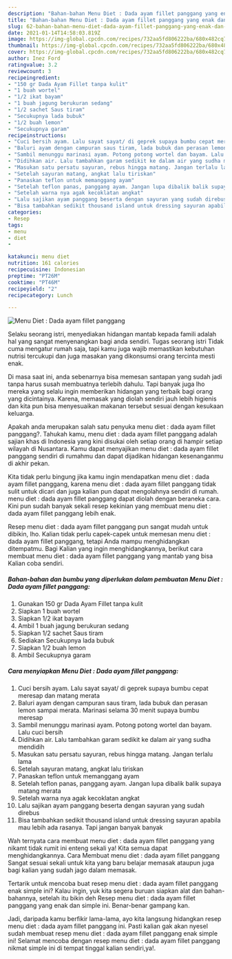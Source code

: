 ```yaml
---
description: "Bahan-bahan Menu Diet : Dada ayam fillet panggang yang enak dan Mudah Dibuat"
title: "Bahan-bahan Menu Diet : Dada ayam fillet panggang yang enak dan Mudah Dibuat"
slug: 62-bahan-bahan-menu-diet-dada-ayam-fillet-panggang-yang-enak-dan-mudah-dibuat
date: 2021-01-14T14:58:03.819Z
image: https://img-global.cpcdn.com/recipes/732aa5fd806222ba/680x482cq70/menu-diet-dada-ayam-fillet-panggang-foto-resep-utama.jpg
thumbnail: https://img-global.cpcdn.com/recipes/732aa5fd806222ba/680x482cq70/menu-diet-dada-ayam-fillet-panggang-foto-resep-utama.jpg
cover: https://img-global.cpcdn.com/recipes/732aa5fd806222ba/680x482cq70/menu-diet-dada-ayam-fillet-panggang-foto-resep-utama.jpg
author: Inez Ford
ratingvalue: 3.2
reviewcount: 3
recipeingredient:
- "150 gr Dada Ayam Fillet tanpa kulit"
- "1 buah wortel"
- "1/2 ikat bayam"
- "1 buah jagung berukuran sedang"
- "1/2 sachet Saus tiram"
- "Secukupnya lada bubuk"
- "1/2 buah lemon"
- "Secukupnya garam"
recipeinstructions:
- "Cuci bersih ayam. Lalu sayat sayat/ di geprek supaya bumbu cepat meresap dan matang merata"
- "Baluri ayam dengan campuran saus tiram, lada bubuk dan perasan lemon sampai merata. Marinasi selama 30 menit supaya bumbu meresap"
- "Sambil menunggu marinasi ayam. Potong potong wortel dan bayam. Lalu cuci bersih"
- "Didihkan air. Lalu tambahkan garam sedikit ke dalam air yang sudha mendidih"
- "Masukan satu persatu sayuran, rebus hingga matang. Jangan terlalu lama"
- "Setelah sayuran matang, angkat lalu tiriskan"
- "Panaskan teflon untuk memanggang ayam"
- "Setelah teflon panas, panggang ayam. Jangan lupa dibalik balik supaya matang merata"
- "Setelah warna nya agak kecoklatan angkat"
- "Lalu sajikan ayam panggang beserta dengan sayuran yang sudah direbus"
- "Bisa tambahkan sedikit thousand island untuk dressing sayuran apabila mau lebih ada rasanya. Tapi jangan banyak banyak"
categories:
- Resep
tags:
- menu
- diet
- 

katakunci: menu diet  
nutrition: 161 calories
recipecuisine: Indonesian
preptime: "PT26M"
cooktime: "PT46M"
recipeyield: "2"
recipecategory: Lunch

---
```



![Menu Diet : Dada ayam fillet panggang](https://img-global.cpcdn.com/recipes/732aa5fd806222ba/680x482cq70/menu-diet-dada-ayam-fillet-panggang-foto-resep-utama.jpg)

Selaku seorang istri, menyediakan hidangan mantab kepada famili adalah hal yang sangat menyenangkan bagi anda sendiri. Tugas seorang istri Tidak cuma mengatur rumah saja, tapi kamu juga wajib memastikan kebutuhan nutrisi tercukupi dan juga masakan yang dikonsumsi orang tercinta mesti enak.

Di masa  saat ini, anda sebenarnya bisa memesan santapan yang sudah jadi tanpa harus susah membuatnya terlebih dahulu. Tapi banyak juga lho mereka yang selalu ingin memberikan hidangan yang terbaik bagi orang yang dicintainya. Karena, memasak yang diolah sendiri jauh lebih higienis dan kita pun bisa menyesuaikan makanan tersebut sesuai dengan kesukaan keluarga. 



Apakah anda merupakan salah satu penyuka menu diet : dada ayam fillet panggang?. Tahukah kamu, menu diet : dada ayam fillet panggang adalah sajian khas di Indonesia yang kini disukai oleh setiap orang di hampir setiap wilayah di Nusantara. Kamu dapat menyajikan menu diet : dada ayam fillet panggang sendiri di rumahmu dan dapat dijadikan hidangan kesenanganmu di akhir pekan.

Kita tidak perlu bingung jika kamu ingin mendapatkan menu diet : dada ayam fillet panggang, karena menu diet : dada ayam fillet panggang tidak sulit untuk dicari dan juga kalian pun dapat mengolahnya sendiri di rumah. menu diet : dada ayam fillet panggang dapat diolah dengan beraneka cara. Kini pun sudah banyak sekali resep kekinian yang membuat menu diet : dada ayam fillet panggang lebih enak.

Resep menu diet : dada ayam fillet panggang pun sangat mudah untuk dibikin, lho. Kalian tidak perlu capek-capek untuk memesan menu diet : dada ayam fillet panggang, tetapi Anda mampu menghidangkan ditempatmu. Bagi Kalian yang ingin menghidangkannya, berikut cara membuat menu diet : dada ayam fillet panggang yang mantab yang bisa Kalian coba sendiri.

<!--inarticleads1-->

##### Bahan-bahan dan bumbu yang diperlukan dalam pembuatan Menu Diet : Dada ayam fillet panggang:

1. Gunakan 150 gr Dada Ayam Fillet tanpa kulit
1. Siapkan 1 buah wortel
1. Siapkan 1/2 ikat bayam
1. Ambil 1 buah jagung berukuran sedang
1. Siapkan 1/2 sachet Saus tiram
1. Sediakan Secukupnya lada bubuk
1. Siapkan 1/2 buah lemon
1. Ambil Secukupnya garam




<!--inarticleads2-->

##### Cara menyiapkan Menu Diet : Dada ayam fillet panggang:

1. Cuci bersih ayam. Lalu sayat sayat/ di geprek supaya bumbu cepat meresap dan matang merata
1. Baluri ayam dengan campuran saus tiram, lada bubuk dan perasan lemon sampai merata. Marinasi selama 30 menit supaya bumbu meresap
1. Sambil menunggu marinasi ayam. Potong potong wortel dan bayam. Lalu cuci bersih
1. Didihkan air. Lalu tambahkan garam sedikit ke dalam air yang sudha mendidih
1. Masukan satu persatu sayuran, rebus hingga matang. Jangan terlalu lama
1. Setelah sayuran matang, angkat lalu tiriskan
1. Panaskan teflon untuk memanggang ayam
1. Setelah teflon panas, panggang ayam. Jangan lupa dibalik balik supaya matang merata
1. Setelah warna nya agak kecoklatan angkat
1. Lalu sajikan ayam panggang beserta dengan sayuran yang sudah direbus
1. Bisa tambahkan sedikit thousand island untuk dressing sayuran apabila mau lebih ada rasanya. Tapi jangan banyak banyak




Wah ternyata cara membuat menu diet : dada ayam fillet panggang yang nikamt tidak rumit ini enteng sekali ya! Kita semua dapat menghidangkannya. Cara Membuat menu diet : dada ayam fillet panggang Sangat sesuai sekali untuk kita yang baru belajar memasak ataupun juga bagi kalian yang sudah jago dalam memasak.

Tertarik untuk mencoba buat resep menu diet : dada ayam fillet panggang enak simple ini? Kalau ingin, yuk kita segera buruan siapkan alat dan bahan-bahannya, setelah itu bikin deh Resep menu diet : dada ayam fillet panggang yang enak dan simple ini. Benar-benar gampang kan. 

Jadi, daripada kamu berfikir lama-lama, ayo kita langsung hidangkan resep menu diet : dada ayam fillet panggang ini. Pasti kalian gak akan nyesel sudah membuat resep menu diet : dada ayam fillet panggang enak simple ini! Selamat mencoba dengan resep menu diet : dada ayam fillet panggang nikmat simple ini di tempat tinggal kalian sendiri,ya!.

